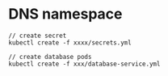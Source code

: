 # DNS namespace

```
// create secret
kubectl create -f xxxx/secrets.yml

// create database pods
kubectl create -f xxx/database-service.yml
  
```
